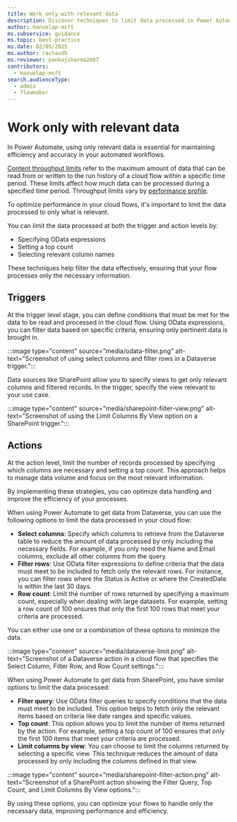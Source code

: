 ```yaml
---
title: Work only with relevant data
description: Discover techniques to limit data processed in Power Automate, optimizing performance and ensuring only necessary information is handled.
author: manuelap-msft
ms.subservice: guidance
ms.topic: best-practice
ms.date: 02/05/2025
ms.author: rachaudh
ms.reviewer: pankajsharma2087
contributors: 
  - manuelap-msft
search.audienceType: 
  - admin
  - flowmaker
---
```


# Work only with relevant data

In Power Automate, using only relevant data is essential for maintaining efficiency and accuracy in your automated workflows.

[Content throughput limits](/power-automate/limits-and-config#throughput-limits) refer to the maximum amount of data that can be read from or written to the run history of a cloud flow within a specific time period. These limits affect how much data can be processed during a specified time period. Throughput limits vary by [performance profile](/power-automate/limits-and-config#performance-profiles).

To optimize performance in your cloud flows, it's important to limit the data processed to only what is relevant. 

You can limit the data processed at both the trigger and action levels by:

- Specifying OData expressions
- Setting a top count 
- Selecting relevant column names 

These techniques help filter the data effectively, ensuring that your flow processes only the necessary information.

## Triggers

At the trigger level stage, you can define conditions that must be met for the data to be read and processed in the cloud flow. Using OData expressions, you can filter data based on specific criteria, ensuring only pertinent data is brought in.

:::image type="content" source="media/odata-filter.png" alt-text="Screenshot of using select columns and filter rows in a Dataverse trigger.":::

Data sources like SharePoint allow you to specify views to get only relevant columns and filtered records. In the trigger,  specify the view relevant to your use case.

:::image type="content" source="media/sharepoint-filter-view.png" alt-text="Screenshot of using the Limit Columns By View option on a SharePoint trigger.":::

## Actions

At the action level, limit the number of records processed by specifying which columns are necessary and setting a top count. This approach helps to manage data volume and focus on the most relevant information.

By implementing these strategies, you can optimize data handling and improve the efficiency of your processes.

When using Power Automate to get data from Dataverse, you can use the following options to limit the data processed in your cloud flow:

- **Select columns**: Specify which columns to retrieve from the Dataverse table to reduce the amount of data processed by only including the necessary fields. For example, if you only need the Name and Email columns, exclude all other columns from the query.
- **Filter rows**: Use OData filter expressions to define criteria that the data must meet to be included to fetch only the relevant rows. For instance, you can filter rows where the Status is Active or where the CreatedDate is within the last 30 days.
- **Row count**: Limit the number of rows returned by specifying a maximum count, especially when dealing with large datasets. For example, setting a row count of 100 ensures that only the first 100 rows that meet your criteria are processed.

You can either use one or a combination of these options to minimize the data.

:::image type="content" source="media/dataverse-limit.png" alt-text="Screenshot of a Dataverse action in a cloud flow that specifies the Select Column, Filter Row, and Row Count settings.":::

When using Power Automate to get data from SharePoint, you have similar options to limit the data processed:

- **Filter query**: Use OData filter queries to specify conditions that the data must meet to be included. This option helps to fetch only the relevant items based on criteria like date ranges and specific values.
- **Top count**: This option allows you to limit the number of items returned by the action. For example, setting a top count of 100 ensures that only the first 100 items that meet your criteria are processed.
- **Limit columns by view**: You can choose to limit the columns returned by selecting a specific view. This technique reduces the amount of data processed by only including the columns defined in that view.

:::image type="content" source="media/sharepoint-filter-action.png" alt-text="Screenshot of a SharePoint action showing the Filter Query, Top Count, and Limit Columns By View options.":::

By using these options, you can optimize your flows to handle only the necessary data, improving performance and efficiency.
